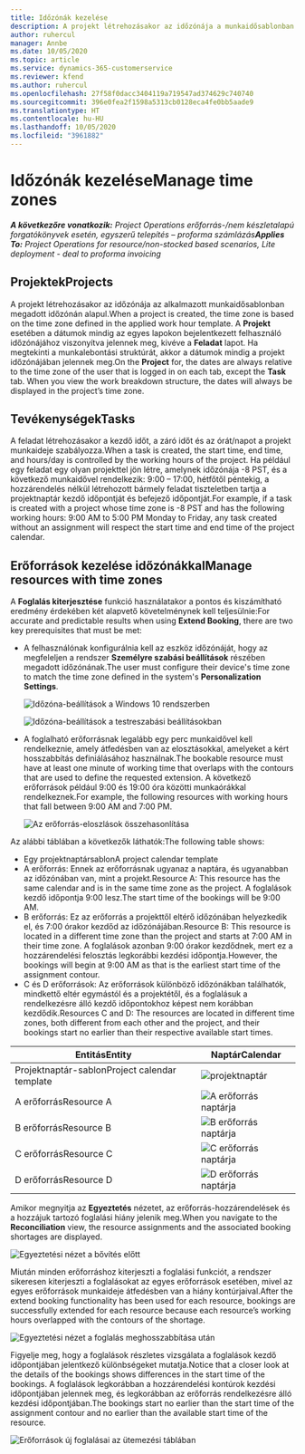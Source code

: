 ```yaml
---
title: Időzónák kezelése
description: A projekt létrehozásakor az időzónája a munkaidősablonban megadott időzónán alapul.
author: ruhercul
manager: Annbe
ms.date: 10/05/2020
ms.topic: article
ms.service: dynamics-365-customerservice
ms.reviewer: kfend
ms.author: ruhercul
ms.openlocfilehash: 27f58f0dacc3404119a719547ad374629c740740
ms.sourcegitcommit: 396e0fea2f1598a5313cb0128eca4fe0bb5aade9
ms.translationtype: HT
ms.contentlocale: hu-HU
ms.lasthandoff: 10/05/2020
ms.locfileid: "3961882"
---
```

# <a name="manage-time-zones"></a><span data-ttu-id="50aa4-103">Időzónák kezelése</span><span class="sxs-lookup"><span data-stu-id="50aa4-103">Manage time zones</span></span>

<span data-ttu-id="50aa4-104">_**A következőre vonatkozik:** Project Operations erőforrás-/nem készletalapú forgatókönyvek esetén, egyszerű telepítés – proforma számlázás_</span><span class="sxs-lookup"><span data-stu-id="50aa4-104">_**Applies To:** Project Operations for resource/non-stocked based scenarios, Lite deployment - deal to proforma invoicing_</span></span>


## <a name="projects"></a><span data-ttu-id="50aa4-105">Projektek</span><span class="sxs-lookup"><span data-stu-id="50aa4-105">Projects</span></span>

<span data-ttu-id="50aa4-106">A projekt létrehozásakor az időzónája az alkalmazott munkaidősablonban megadott időzónán alapul.</span><span class="sxs-lookup"><span data-stu-id="50aa4-106">When a project is created, the time zone is based on the time zone defined in the applied work hour template.</span></span> <span data-ttu-id="50aa4-107">A **Projekt** esetében a dátumok mindig az egyes lapokon bejelentkezett felhasználó időzónájához viszonyítva jelennek meg, kivéve a **Feladat** lapot. Ha megtekinti a munkalebontási struktúrát, akkor a dátumok mindig a projekt időzónájában jelennek meg.</span><span class="sxs-lookup"><span data-stu-id="50aa4-107">On the **Project** for, the dates are always relative to the time zone of the user that is logged in on each tab, except the **Task** tab. When you view the work breakdown structure, the dates will always be displayed in the project’s time zone.</span></span>

## <a name="tasks"></a><span data-ttu-id="50aa4-108">Tevékenységek</span><span class="sxs-lookup"><span data-stu-id="50aa4-108">Tasks</span></span>

<span data-ttu-id="50aa4-109">A feladat létrehozásakor a kezdő időt, a záró időt és az órát/napot a projekt munkaideje szabályozza.</span><span class="sxs-lookup"><span data-stu-id="50aa4-109">When a task is created, the start time, end time, and hours/day is controlled by the working hours of the project.</span></span> <span data-ttu-id="50aa4-110">Ha például egy feladat egy olyan projekttel jön létre, amelynek időzónája -8 PST, és a következő munkaidővel rendelkezik: 9:00 – 17:00, hétfőtől péntekig, a hozzárendelés nélkül létrehozott bármely feladat tiszteletben tartja a projektnaptár kezdő időpontját és befejező időpontját.</span><span class="sxs-lookup"><span data-stu-id="50aa4-110">For example, if a task is created with a project whose time zone is -8 PST and has the following working hours: 9:00 AM to 5:00 PM Monday to Friday, any task created without an assignment will respect the start time and end time of the project calendar.</span></span>

## <a name="manage-resources-with-time-zones"></a><span data-ttu-id="50aa4-111">Erőforrások kezelése időzónákkal</span><span class="sxs-lookup"><span data-stu-id="50aa4-111">Manage resources with time zones</span></span>

<span data-ttu-id="50aa4-112">A **Foglalás kiterjesztése** funkció használatakor a pontos és kiszámítható eredmény érdekében két alapvető követelménynek kell teljesülnie:</span><span class="sxs-lookup"><span data-stu-id="50aa4-112">For accurate and predictable results when using **Extend Booking**, there are two key prerequisites that must be met:</span></span>  

- <span data-ttu-id="50aa4-113">A felhasználónak konfigurálnia kell az eszköz időzónáját, hogy az megfeleljen a rendszer **Személyre szabási beállítások** részében megadott időzónának.</span><span class="sxs-lookup"><span data-stu-id="50aa4-113">The user must configure their device's time zone to match the time zone defined in the system's **Personalization Settings**.</span></span>
 
  ![Időzóna-beállítások a Windows 10 rendszerben](media/reconcile-assignments-03.png)

  ![Időzóna-beállítások a testreszabási beállításokban](media/reconcile-assignments-04.png)
 
- <span data-ttu-id="50aa4-116">A foglalható erőforrásnak legalább egy perc munkaidővel kell rendelkeznie, amely átfedésben van az elosztásokkal, amelyeket a kért hosszabbítás definiálásához használnak.</span><span class="sxs-lookup"><span data-stu-id="50aa4-116">The bookable resource must have at least one minute of working time that overlaps with the contours that are used to define the requested extension.</span></span> <span data-ttu-id="50aa4-117">A következő erőforrások például 9:00 és 19:00 óra közötti munkaórákkal rendelkeznek.</span><span class="sxs-lookup"><span data-stu-id="50aa4-117">For example, the following resources with working hours that fall between 9:00 AM and 7:00 PM.</span></span> 

  ![Az erőforrás-eloszlások összehasonlítása](media/reconcile-assignments-05.png)

<span data-ttu-id="50aa4-119">Az alábbi táblában a következők láthatók:</span><span class="sxs-lookup"><span data-stu-id="50aa4-119">The following table shows:</span></span>

- <span data-ttu-id="50aa4-120">Egy projektnaptársablon</span><span class="sxs-lookup"><span data-stu-id="50aa4-120">A project calendar template</span></span>
- <span data-ttu-id="50aa4-121">A erőforrás: Ennek az erőforrásnak ugyanaz a naptára, és ugyanabban az időzónában van, mint a projekt.</span><span class="sxs-lookup"><span data-stu-id="50aa4-121">Resource A: This resource has the same calendar and is in the same time zone as the project.</span></span> <span data-ttu-id="50aa4-122">A foglalások kezdő időpontja 9:00 lesz.</span><span class="sxs-lookup"><span data-stu-id="50aa4-122">The start time of the bookings will be 9:00 AM.</span></span>
- <span data-ttu-id="50aa4-123">B erőforrás: Ez az erőforrás a projekttől eltérő időzónában helyezkedik el, és 7:00 órakor kezdőd az időzónájában.</span><span class="sxs-lookup"><span data-stu-id="50aa4-123">Resource B: This resource is located in a different time zone than the project and starts at 7:00 AM in their time zone.</span></span> <span data-ttu-id="50aa4-124">A foglalások azonban 9:00 órakor kezdődnek, mert ez a hozzárendelési felosztás legkorábbi kezdési időpontja.</span><span class="sxs-lookup"><span data-stu-id="50aa4-124">However, the bookings will begin at 9:00 AM as that is the earliest start time of the assignment contour.</span></span>
- <span data-ttu-id="50aa4-125">C és D erőforrások: Az erőforrások különböző időzónákban találhatók, mindkettő eltér egymástól és a projektétől, és a foglalásuk a rendelkezésre álló kezdő időpontokhoz képest nem korábban kezdődik.</span><span class="sxs-lookup"><span data-stu-id="50aa4-125">Resources C and D: The resources are located in different time zones, both different from each other and the project, and their bookings start no earlier than their respective available start times.</span></span>

|<span data-ttu-id="50aa4-126">Entitás</span><span class="sxs-lookup"><span data-stu-id="50aa4-126">Entity</span></span>  |<span data-ttu-id="50aa4-127">Naptár</span><span class="sxs-lookup"><span data-stu-id="50aa4-127">Calendar</span></span>  |
|-|-|
|<span data-ttu-id="50aa4-128">Projektnaptár-sablon</span><span class="sxs-lookup"><span data-stu-id="50aa4-128">Project calendar template</span></span>   | ![projektnaptár](media/reconcile-assignments-06.png) |
|<span data-ttu-id="50aa4-130">A erőforrás</span><span class="sxs-lookup"><span data-stu-id="50aa4-130">Resource A</span></span>  | ![A erőforrás naptárja](media/reconcile-assignments-06.png) |
|<span data-ttu-id="50aa4-132">B erőforrás</span><span class="sxs-lookup"><span data-stu-id="50aa4-132">Resource B</span></span>  |  ![B erőforrás naptárja](media/reconcile-assignments-07.png) |
|<span data-ttu-id="50aa4-134">C erőforrás</span><span class="sxs-lookup"><span data-stu-id="50aa4-134">Resource C</span></span>  |  ![C erőforrás naptárja](media/reconcile-assignments-08.png) |
|<span data-ttu-id="50aa4-136">D erőforrás</span><span class="sxs-lookup"><span data-stu-id="50aa4-136">Resource D</span></span>  | ![D erőforrás naptárja](media/reconcile-assignments-09.png)  |
 
<span data-ttu-id="50aa4-138">Amikor megnyitja az **Egyeztetés** nézetet, az erőforrás-hozzárendelések és a hozzájuk tartozó foglalási hiány jelenik meg.</span><span class="sxs-lookup"><span data-stu-id="50aa4-138">When you navigate to the **Reconciliation** view, the resource assignments and the associated booking shortages are displayed.</span></span>

![Egyeztetési nézet a bővítés előtt](media/reconcile-assignments-10.png)

<span data-ttu-id="50aa4-140">Miután minden erőforráshoz kiterjeszti a foglalási funkciót, a rendszer sikeresen kiterjeszti a foglalásokat az egyes erőforrások esetében, mivel az egyes erőforrások munkaideje átfedésben van a hiány kontúrjaival.</span><span class="sxs-lookup"><span data-stu-id="50aa4-140">After the extend booking functionality has been used for each resource, bookings are successfully extended for each resource because each resource’s working hours overlapped with the contours of the shortage.</span></span>

![Egyeztetési nézet a foglalás meghosszabbítása után](media/reconcile-assignments-11.png) 

<span data-ttu-id="50aa4-142">Figyelje meg, hogy a foglalások részletes vizsgálata a foglalások kezdő időpontjában jelentkező különbségeket mutatja.</span><span class="sxs-lookup"><span data-stu-id="50aa4-142">Notice that a closer look at the details of the bookings shows differences in the start time of the bookings.</span></span> <span data-ttu-id="50aa4-143">A foglalások legkorábban a hozzárendelési kontúrok kezdési időpontjában jelennek meg, és legkorábban az erőforrás rendelkezésre álló kezdési időpontjában.</span><span class="sxs-lookup"><span data-stu-id="50aa4-143">The bookings start no earlier than the start time of the assignment contour and no earlier than the available start time of the resource.</span></span>

![Erőforrások új foglalásai az ütemezési táblában](media/reconcile-assignments-12.png)
